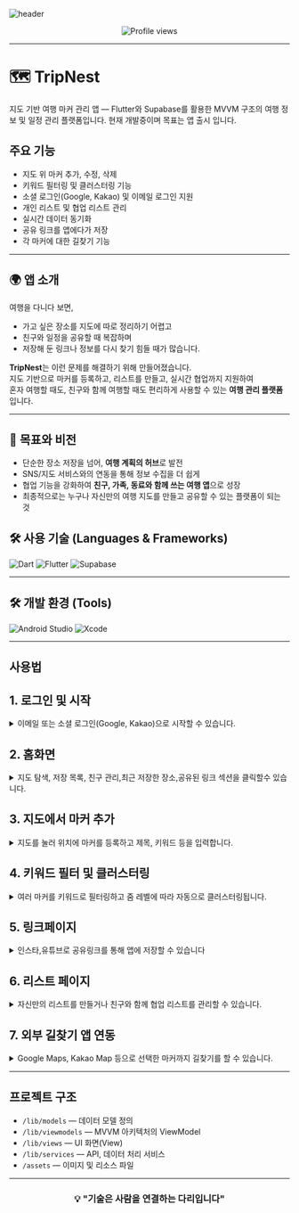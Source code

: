 <!-- 헤더 배너 -->
![header](https://capsule-render.vercel.app/api?type=waving&color=gradient&height=120&animation=fadeIn&section=footer&text=%F0%9F%8C%8D%20TripNest)

<!-- 방문자 카운트 -->
<p align="center">
  <img src="https://komarev.com/ghpvc/?username=001014k&style=flat-square&color=blue" alt="Profile views" />
</p>

---

# 🗺️ TripNest

지도 기반 여행 마커 관리 앱 — Flutter와 Supabase를 활용한 MVVM 구조의 여행 정보 및 일정 관리 플랫폼입니다.
현재 개발중이며 목표는 앱 출시 입니다.

## 주요 기능
- 지도 위 마커 추가, 수정, 삭제
- 키워드 필터링 및 클러스터링 기능  
- 소셜 로그인(Google, Kakao) 및 이메일 로그인 지원  
- 개인 리스트 및 협업 리스트 관리  
- 실시간 데이터 동기화
- 공유 링크를 앱에다가 저장
- 각 마커에 대한 길찾기 기능

---

## 🌍 앱 소개

여행을 다니다 보면,
- 가고 싶은 장소를 지도에 따로 정리하기 어렵고  
- 친구와 일정을 공유할 때 복잡하며  
- 저장해 둔 링크나 정보를 다시 찾기 힘들 때가 많습니다.  

**TripNest**는 이런 문제를 해결하기 위해 만들어졌습니다.  
지도 기반으로 마커를 등록하고, 리스트를 만들고, 실시간 협업까지 지원하여  
혼자 여행할 때도, 친구와 함께 여행할 때도 편리하게 사용할 수 있는 **여행 관리 플랫폼**입니다.

---

## 🚀 목표와 비전
- 단순한 장소 저장을 넘어, **여행 계획의 허브**로 발전  
- SNS/지도 서비스와의 연동을 통해 정보 수집을 더 쉽게  
- 협업 기능을 강화하여 **친구, 가족, 동료와 함께 쓰는 여행 앱**으로 성장  
- 최종적으로는 누구나 자신만의 여행 지도를 만들고 공유할 수 있는 플랫폼이 되는 것  


## 🛠️ 사용 기술 (Languages & Frameworks)

<p>
  <img src="https://img.shields.io/badge/Dart-0175C2?style=flat&logo=dart&logoColor=white" alt="Dart" />
  <img src="https://img.shields.io/badge/Flutter-02569B?style=flat&logo=flutter&logoColor=white" alt="Flutter" />
  <img src="https://img.shields.io/badge/Supabase-3ECF8E?style=flat&logo=supabase&logoColor=white" alt="Supabase" />
</p>

---

## 🛠️ 개발 환경 (Tools)

<p>
  <img src="https://img.shields.io/badge/Android_Studio-3DDC84?style=flat&logo=android-studio&logoColor=white" alt="Android Studio" />
  <img src="https://img.shields.io/badge/Xcode-1575F9?style=flat&logo=xcode&logoColor=white" alt="Xcode" />
</p>

---

## 사용법

<h2>1. 로그인 및 시작</h2>
<details><summary>이메일 또는 소셜 로그인(Google, Kakao)으로 시작할 수 있습니다.</summary>
<p align="center">
<img src="https://github.com/user-attachments/assets/5009dcb5-f310-4b3d-b194-14b14e3236cf" width="20%"></img>
</p>
</details>

<h2>2. 홈화면</h2>
<details><summary>지도 탐색, 저장 목록, 친구 관리,최근 저장한 장소,공유된 링크 섹션을 클릭할수 있습니다.</summary>
<p align="center">
<img src="https://github.com/user-attachments/assets/43f10e13-c8e1-42fd-84ce-ce7a0d53fd79" width="20%"></img>
<img src="https://github.com/user-attachments/assets/f01ce697-2223-4e7e-88d2-dbbc97f60ad3" width="20%"></img>
</p>
</details>

<h2>3. 지도에서 마커 추가</h2>
<details><summary>지도를 눌러 위치에 마커를 등록하고 제목, 키워드 등을 입력합니다.</summary>
<p align="center">
<img src="https://github.com/user-attachments/assets/7b4c9983-9f22-424f-a963-236e882b8db1" width="20%"></img>
<img src="https://github.com/user-attachments/assets/b958e800-e5d3-4247-8926-1b5054a2fded" width="20%"></img>
<img src="https://github.com/user-attachments/assets/ae740b24-36c7-41c2-a894-ea23fdad23d2" width="20%"></img>
</p>
</details>

<h2>4. 키워드 필터 및 클러스터링</h2>
<details><summary>여러 마커를 키워드로 필터링하고 줌 레벨에 따라 자동으로 클러스터링됩니다.</summary>
<p align="center">
<img src="https://github.com/user-attachments/assets/103d1964-0977-430f-a5cc-744f1fe9255e" width="20%"></img>
<img src="https://github.com/user-attachments/assets/dfa1fc25-de99-4017-b7b9-d203a7c629e8" width="20%"></img>
<img src="https://github.com/user-attachments/assets/be6b875f-5edd-428d-ad3c-0ac6578def5e" width="20%"></img>
</p>
</details>

<h2>5. 링크페이지</h2>
<details><summary>인스타,유튜브로 공유링크를 통해 앱에 저장할 수 있습니다</summary>
<p align="center">
<img src="https://github.com/user-attachments/assets/75a5381c-a821-4f6e-99ff-d4be42e3c267" width="20%"></img>
</p>
</details>

<h2>6. 리스트 페이지</h2>
<details><summary>자신만의 리스트를 만들거나 친구와 함께 협업 리스트를 관리할 수 있습니다.</summary>
<p align="center">
<img src="https://github.com/user-attachments/assets/fe766f95-df61-482f-b85d-c154dd35195d" width="20%"></img>
<img src="https://github.com/user-attachments/assets/0e426c47-f5c6-4b2b-92c5-f8434e2eb4b7" width="20%"></img>
<img src="https://github.com/user-attachments/assets/99464f4f-422e-44ba-80a4-10cd00a4f264" width="20%"></img>
<img src="https://github.com/user-attachments/assets/68d08119-8b5d-4c33-a8f0-4cf07e196615" width="20%"></img>
<img src="https://github.com/user-attachments/assets/f1a82fac-b593-4ff3-b483-978057e0f490" width="20%"></img>


</details>

<h2>7. 외부 길찾기 앱 연동</h2>
<details><summary>Google Maps, Kakao Map 등으로 선택한 마커까지 길찾기를 할 수 있습니다.</summary>
<p align="center">
<img src="https://github.com/user-attachments/assets/7f7cc537-7751-47f2-965f-ca903669aea1" width="20%"></img>
</p>
</details>


---

## 프로젝트 구조

- `/lib/models` — 데이터 모델 정의  
- `/lib/viewmodels` — MVVM 아키텍처의 ViewModel  
- `/lib/views` — UI 화면(View)  
- `/lib/services` — API, 데이터 처리 서비스  
- `/assets` — 이미지 및 리소스 파일

---

<h3 align="center">💡 "기술은 사람을 연결하는 다리입니다"</h3>
